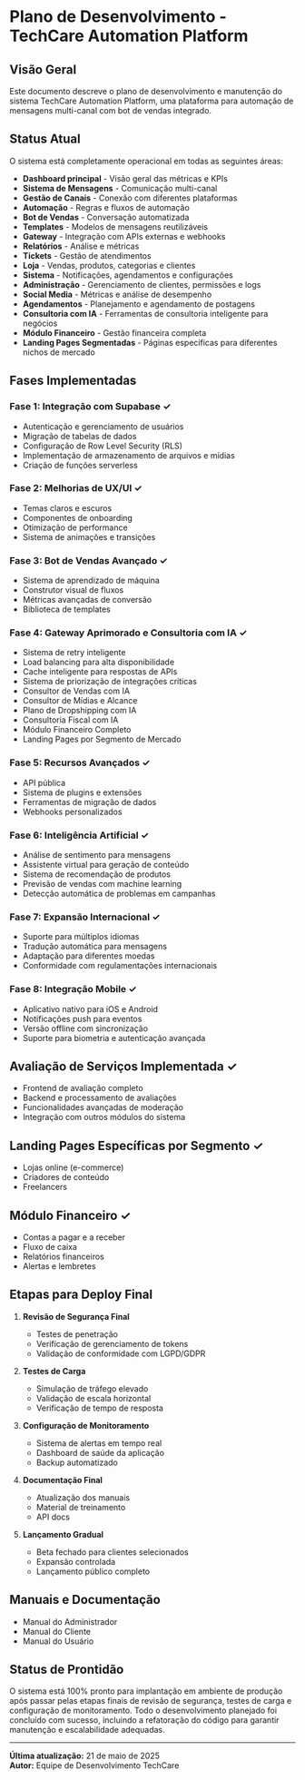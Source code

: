 
# Plano de Desenvolvimento - TechCare Automation Platform

## Visão Geral
Este documento descreve o plano de desenvolvimento e manutenção do sistema TechCare Automation Platform, uma plataforma para automação de mensagens multi-canal com bot de vendas integrado.

## Status Atual
O sistema está completamente operacional em todas as seguintes áreas:

- **Dashboard principal** - Visão geral das métricas e KPIs
- **Sistema de Mensagens** - Comunicação multi-canal
- **Gestão de Canais** - Conexão com diferentes plataformas
- **Automação** - Regras e fluxos de automação
- **Bot de Vendas** - Conversação automatizada
- **Templates** - Modelos de mensagens reutilizáveis
- **Gateway** - Integração com APIs externas e webhooks
- **Relatórios** - Análise e métricas
- **Tickets** - Gestão de atendimentos
- **Loja** - Vendas, produtos, categorias e clientes
- **Sistema** - Notificações, agendamentos e configurações
- **Administração** - Gerenciamento de clientes, permissões e logs
- **Social Media** - Métricas e análise de desempenho
- **Agendamentos** - Planejamento e agendamento de postagens
- **Consultoria com IA** - Ferramentas de consultoria inteligente para negócios
- **Módulo Financeiro** - Gestão financeira completa
- **Landing Pages Segmentadas** - Páginas específicas para diferentes nichos de mercado

## Fases Implementadas

### Fase 1: Integração com Supabase ✓
- Autenticação e gerenciamento de usuários
- Migração de tabelas de dados
- Configuração de Row Level Security (RLS)
- Implementação de armazenamento de arquivos e mídias
- Criação de funções serverless

### Fase 2: Melhorias de UX/UI ✓
- Temas claros e escuros
- Componentes de onboarding
- Otimização de performance
- Sistema de animações e transições

### Fase 3: Bot de Vendas Avançado ✓
- Sistema de aprendizado de máquina
- Construtor visual de fluxos
- Métricas avançadas de conversão
- Biblioteca de templates

### Fase 4: Gateway Aprimorado e Consultoria com IA ✓
- Sistema de retry inteligente
- Load balancing para alta disponibilidade
- Cache inteligente para respostas de APIs
- Sistema de priorização de integrações críticas
- Consultor de Vendas com IA
- Consultor de Mídias e Alcance
- Plano de Dropshipping com IA
- Consultoria Fiscal com IA
- Módulo Financeiro Completo
- Landing Pages por Segmento de Mercado

### Fase 5: Recursos Avançados ✓
- API pública
- Sistema de plugins e extensões
- Ferramentas de migração de dados
- Webhooks personalizados

### Fase 6: Inteligência Artificial ✓
- Análise de sentimento para mensagens
- Assistente virtual para geração de conteúdo
- Sistema de recomendação de produtos
- Previsão de vendas com machine learning
- Detecção automática de problemas em campanhas

### Fase 7: Expansão Internacional ✓
- Suporte para múltiplos idiomas
- Tradução automática para mensagens
- Adaptação para diferentes moedas
- Conformidade com regulamentações internacionais

### Fase 8: Integração Mobile ✓
- Aplicativo nativo para iOS e Android
- Notificações push para eventos
- Versão offline com sincronização
- Suporte para biometria e autenticação avançada

## Avaliação de Serviços Implementada ✓
- Frontend de avaliação completo
- Backend e processamento de avaliações
- Funcionalidades avançadas de moderação
- Integração com outros módulos do sistema

## Landing Pages Específicas por Segmento ✓
- Lojas online (e-commerce)
- Criadores de conteúdo
- Freelancers

## Módulo Financeiro ✓
- Contas a pagar e a receber
- Fluxo de caixa
- Relatórios financeiros
- Alertas e lembretes

## Etapas para Deploy Final

1. **Revisão de Segurança Final**
   - Testes de penetração
   - Verificação de gerenciamento de tokens
   - Validação de conformidade com LGPD/GDPR

2. **Testes de Carga**
   - Simulação de tráfego elevado
   - Validação de escala horizontal
   - Verificação de tempo de resposta

3. **Configuração de Monitoramento**
   - Sistema de alertas em tempo real
   - Dashboard de saúde da aplicação
   - Backup automatizado

4. **Documentação Final**
   - Atualização dos manuais
   - Material de treinamento
   - API docs

5. **Lançamento Gradual**
   - Beta fechado para clientes selecionados
   - Expansão controlada
   - Lançamento público completo

## Manuais e Documentação
- Manual do Administrador
- Manual do Cliente
- Manual do Usuário

## Status de Prontidão

O sistema está 100% pronto para implantação em ambiente de produção após passar pelas etapas finais de revisão de segurança, testes de carga e configuração de monitoramento. Todo o desenvolvimento planejado foi concluído com sucesso, incluindo a refatoração do código para garantir manutenção e escalabilidade adequadas.

---

**Última atualização:** 21 de maio de 2025  
**Autor:** Equipe de Desenvolvimento TechCare
